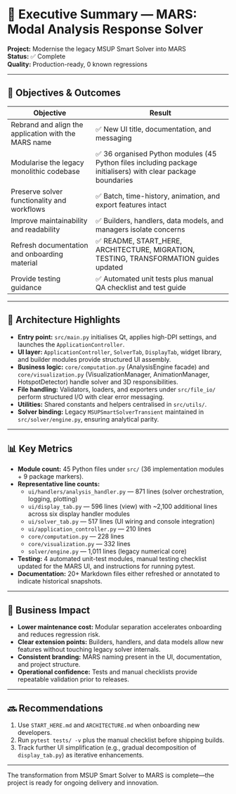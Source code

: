 # 🎉 Executive Summary — MARS: Modal Analysis Response Solver

**Project:** Modernise the legacy MSUP Smart Solver into MARS  
**Status:** ✅ Complete  
**Quality:** Production-ready, 0 known regressions

---

## 🎯 Objectives & Outcomes

| Objective                                             | Result |
|-------------------------------------------------------|--------|
| Rebrand and align the application with the MARS name  | ✅ New UI title, documentation, and messaging |
| Modularise the legacy monolithic codebase             | ✅ 36 organised Python modules (45 Python files including package initialisers) with clear package boundaries |
| Preserve solver functionality and workflows           | ✅ Batch, time-history, animation, and export features intact |
| Improve maintainability and readability               | ✅ Builders, handlers, data models, and managers isolate concerns |
| Refresh documentation and onboarding material         | ✅ README, START_HERE, ARCHITECTURE, MIGRATION, TESTING, TRANSFORMATION guides updated |
| Provide testing guidance                              | ✅ Automated unit tests plus manual QA checklist and test guide |

---

## 🧱 Architecture Highlights

- **Entry point:** `src/main.py` initialises Qt, applies high-DPI settings, and launches the `ApplicationController`.
- **UI layer:** `ApplicationController`, `SolverTab`, `DisplayTab`, widget library, and builder modules provide structured UI assembly.
- **Business logic:** `core/computation.py` (AnalysisEngine facade) and `core/visualization.py` (VisualizationManager, AnimationManager, HotspotDetector) handle solver and 3D responsibilities.
- **File handling:** Validators, loaders, and exporters under `src/file_io/` perform structured I/O with clear error messaging.
- **Utilities:** Shared constants and helpers centralised in `src/utils/`.
- **Solver binding:** Legacy `MSUPSmartSolverTransient` maintained in `src/solver/engine.py`, ensuring analytical parity.

---

## 📊 Key Metrics

- **Module count:** 45 Python files under `src/` (36 implementation modules + 9 package markers).
- **Representative line counts:**  
  - `ui/handlers/analysis_handler.py` — 871 lines (solver orchestration, logging, plotting)  
  - `ui/display_tab.py` — 596 lines (view) with ~2,100 additional lines across six display handler modules  
  - `ui/solver_tab.py` — 517 lines (UI wiring and console integration)  
  - `ui/application_controller.py` — 210 lines  
  - `core/computation.py` — 228 lines  
  - `core/visualization.py` — 332 lines  
  - `solver/engine.py` — 1,011 lines (legacy numerical core)
- **Testing:** 4 automated unit-test modules, manual testing checklist updated for the MARS UI, and instructions for running pytest.
- **Documentation:** 20+ Markdown files either refreshed or annotated to indicate historical snapshots.

---

## 💼 Business Impact

- **Lower maintenance cost:** Modular separation accelerates onboarding and reduces regression risk.
- **Clear extension points:** Builders, handlers, and data models allow new features without touching legacy solver internals.
- **Consistent branding:** MARS naming present in the UI, documentation, and project structure.
- **Operational confidence:** Tests and manual checklists provide repeatable validation prior to releases.

---

## 🔜 Recommendations

1. Use `START_HERE.md` and `ARCHITECTURE.md` when onboarding new developers.
2. Run `pytest tests/ -v` plus the manual checklist before shipping builds.
3. Track further UI simplification (e.g., gradual decomposition of `display_tab.py`) as iterative enhancements.

---

The transformation from MSUP Smart Solver to MARS is complete—the project is ready for ongoing delivery and innovation.
